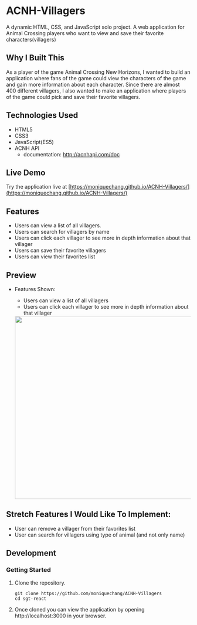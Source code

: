 # ACNH-Villagers

A dynamic HTML, CSS, and JavaScript solo project.
A web application for Animal Crossing players who want to view and save their favorite characters(villagers)

## Why I Built This

As a player of the game Animal Crossing New Horizons, I wanted to build an application where fans of the game could view the characters of the game and gain more information about each character. Since there are almost 400 different villagers, I also wanted to make an application where players of the game could pick and save their favorite villagers.

## Technologies Used

- HTML5
- CSS3
- JavaScript(ES5)
- ACNH API
  - documentation: http://acnhapi.com/doc

## Live Demo

Try the application live at [https://moniquechang.github.io/ACNH-Villagers/](https://moniquechang.github.io/ACNH-Villagers/)

## Features

- Users can view a list of all villagers.
- Users can search for villagers by name
- Users can click each villager to see more in depth information about that villager
- Users can save their favorite villagers
- Users can view their favorites list

## Preview

- Features Shown:
  - Users can view a list of all villagers
  - Users can click each villager to see more in depth information about that villager
  
  
  <img src="images/user-can-view-villager-info.gif" width="500">

## Stretch Features I Would Like To Implement:
- User can remove a villager from their favorites list
- User can search for villagers using type of animal (and not only name)

## Development

### Getting Started

1. Clone the repository.

    ```shell
    git clone https://github.com/moniquechang/ACNH-Villagers
    cd sgt-react
    ```

1. Once cloned you can view the application by opening http://localhost:3000 in your browser.

